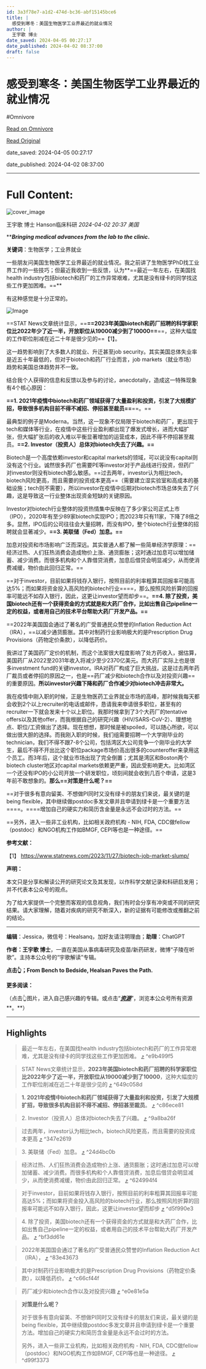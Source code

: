 ```yaml
---
id: 3a3f78e7-a1d2-474d-bc36-abf15145bce6
title: |
  感受到寒冬：美国生物医学工业界最近的就业情况
author: |
  王宇歌 博士
date_saved: 2024-04-05 00:27:17
date_published: 2024-04-02 08:37:00
draft: false
---
```


# 感受到寒冬：美国生物医学工业界最近的就业情况
#Omnivore

[Read on Omnivore](https://omnivore.app/me/https-mp-weixin-qq-com-s-m-by-6-a-1-a-bt-6-nsf-rex-iuo-5-q-18eac82b825)

[Read Original](https://mp.weixin.qq.com/s/MBy6_a1ABt6NsfRexIUO5Q)

date_saved: 2024-04-05 00:27:17

date_published: 2024-04-02 08:37:00

--- 

# Full Content: 

![cover_image](https://proxy-prod.omnivore-image-cache.app/0x0,sNx0NUyIT6b0433H4onVDzWPdDUeHk6q89p_dZNYbakA/https://mmbiz.qpic.cn/mmbiz_jpg/gibznY273KfvjqjZFav4b0s1c4ee2C9tQqbiaWA0XgFl3E87UEb5ib30ofdckkXoia5ZpzTQhb0CFSCS0yfEODtE8w/0?wx_fmt=jpeg) 

 王宇歌 博士  Hanson临床科研 _2024-04-02 20:37_ _美国_ 

****_Bringing medical advances from the lab to the clinic_.**

**关键词**：生物医学；工业界就业

一些朋友问美国生物医学工业界最近的就业情况。我之前讲了生物医学PhD找工业界工作的一些技巧；但最近我收到一些反馈，认为**==最近一年左右，在美国找health industry包括biotech和药厂的工作异常艰难，尤其是没有绿卡的同学找这些工作更加困难。==**

有这种感觉是十分正常的。

![Image](https://proxy-prod.omnivore-image-cache.app/0x0,sSie9oD_oyhrZ4-9Nxv8XzUBpuR5ELDd2YgA-VErejcs/https://mmbiz.qpic.cn/mmbiz_png/gibznY273Kfu1dQRYkkMCtsEJG6ET8spBXBzoJpDEmPp6PQAlhzZ2JlcCm3d7ChibZCpfKuUn13Mqo8CC8wricNrg/640?wx_fmt=png&from=appmsg)

==STAT News文章统计显示，==**==2023年美国biotech和药厂招聘的科学家职位比2022年少了近一半，开放职位从19000减少到了10000==**==，这种大幅度的工作职位削减在近二十年是很少见的==【1】。

这一趋势影响到了大多数人的就业、升迁甚至job security。其实美国总体失业率是近五十年最低的，但对于biotech和药厂行业而言，job markets（就业市场）趋势和美国总体趋势并不一致。

结合我个人获得的信息和反馈以及参与的讨论，anecdotally，造成这一特殊现象有4个核心原因：

**==1. 2021年疫情中biotech和药厂领域获得了大量盈利和投资，引发了大规模扩招，导致很多机构目前不得不减招、停招甚至裁员==**==。==

最典型的例子是Moderna。当然，这一现象不仅局限于biotech和药厂，更出现于tech和媒体等行业，在疫情中这些行业盈利都出现了爆发式增长，进而大幅扩张，但大幅扩张后的收入难以平衡显著增加的运营成本，因此不得不停招甚至裁员。**==2. Investor（投资人）总体对biotech失去了兴趣。==**

Biotech是一个高度依赖investor和capital markets的领域，可以说没有capital则没有这个行业。诚然很多药厂也需要PE等investor对于产品线进行投资，但药厂对investor则没有biotech那么敏感。==过去两年，investor认为相比tech，biotech风险更高，而且需要的投资成本更高==（需要建立湿实验室和高成本的基础设施；tech则不需要），所以investor在疫情中后期对biotech市场总体失去了兴趣，这是导致这一行业整体出现资金短缺的关键原因。

Investor对biotech行业整体的投资热情集中反映在了多少家公司正式上市（IPO），2020年有至少89家biotech实现IPO；而2023年只有11家，下降了8倍之多。显然，IPO后的公司往往会大量招聘，而没有IPO，整个biotech行业整体的招聘就会显著减少。**==3. 美联储（Fed）加息。==**

加息对投资和市场影响广泛而深远。其实普通人都了解一些简单经济学原理：==经济过热、人们狂热消费会造成物价上涨、通货膨胀；这时通过加息可以增加储蓄、减少消费。而很多机构和个人靠借贷消费，加息后借贷会明显减少，从而使消费减缓，物价由此回归正常。==

==对于investor，目前如果将钱存入银行，按照目前的利率粗算其回报率可能高达5%；而如果将资金投入高风险的biotech行业====，那么按照风险折算的回报率可能远不如存入银行，因此，这更让investor望而却步==。**==4. 除了投资，美国biotech还有一个获得资金的方式就是和大药厂合作，比如出售自己pipeline一定的权益，或者用自己的技术平台帮助大药厂开发产品。==**

==2022年美国国会通过了著名的广受普通民众赞誉的Inflation Reduction Act（IRA），==以减少通货膨胀。其中对制药行业影响极大的是Prescription Drug Provisions（药物定价条款），以降低药价。

我讲过了美国药厂定价的机制，而这个法案很大程度影响了处方药收入，据估算，美国药厂从2022至2031年收入将减少至少2370亿美元。而大药厂实际上也是很多investment fund的关键investor。IRA对药厂构成了巨大挑战，这是过去两年药厂裁员或者停招的原因之一，也是==药厂减少和biotech合作以及对投资兴趣==的重要原因。**所以investor兴趣下降和药厂合作减少对biotech冲击非常大。**

我在疫情中刚入职的时候，正是生物医药工业界就业市场的高峰，那时候我每天都会收到2个以上recruiter的电话或邮件，恳请我来申请很多职位，甚至有的recruiter一下就会发来十个以上职位。我那时候拿到了3个大药厂的tentative offers以及其他offer，而我根据自己的研究兴趣（HIV/SARS-CoV-2）、理想地点、职位/工资做出了选择。现在想想，那时候是被spoiled，可以随心所欲，可以做出很大胆的选择。而我刚入职的时候，我们组需要招聘一个大学刚毕业的technician，我们不得不跟7-8个公司，包括湾区大公司竞争一个刚毕业的大学生，最后不得不开出比这个职位package市场价高出很多的counteroffer来录用这个员工。而3年后，这个就业市场出现了完全倒置；尤其是湾区和Boston两个biotech cluster地区对capital markets依赖更严重，因此受影响更大。比如湾区一个还没有IPO的小公司开放一个研发职位，顷刻间就会收到几百个申请，这是3年前不敢想象的。**那么==对策是什么呢？==**

==对于很多有意向留美、不想做PI同时又没有绿卡的朋友们来说，最关键的是being flexible，其中继续做postdoc多发文章并且申请到绿卡是一个重要方法====。====增加自己的硬实力和简历含金量是永远不会过时的方法。==

==另外，进入一些非工业机构，比如相关政府机构 - NIH, FDA, CDC做fellow（postdoc）和NGO机构工作如BMGF, CEPI等也是一种途径。==

**参考文献：**

【1】 https://www.statnews.com/2023/11/27/biotech-job-market-slump/

**声明：**

本文只是分享和解读公开的研究论文及其发现，以作科学文献记录和科研启发用；并不代表本公众号的观点。

为了给大家提供一个完整而客观的信息视角，我们有时会分享有冲突或不同的研究结果。请大家理解，随着对疾病的研究不断深入，新的证据有可能修改或推翻之前的结论。

---

**编辑**：Jessica，微信号：Healsanq，加好友请注明理由；**助理**：ChatGPT

**作者：王宇歌 博士**，一直在美国从事病毒研究及疫苗/新药研发，微博“子陵在听歌”。主持本公众号的“宇歌解读”专辑。

**点击👆；From Bench to Bedside, Healsan Paves the Path.**

**更多阅读：**

（点击👆图片，进入自己感兴趣的专辑。或点击“_[**资源**](http://mp.weixin.qq.com/s?%5F%5Fbiz=MzUxODkzODQxMA==&mid=2247509019&idx=1&sn=0a27aa12209b9dc11eac7eb5dbf97f83&chksm=f983ae5ecef4274835fba49d6ecb9c0fdf38cd81c32982144e8b0f48a78033efeab30ad7b5ac&scene=21#wechat%5Fredirect)_”，浏览本公众号所有资源**。**）

---

## Highlights

> 最近一年左右，在美国找health industry包括biotech和药厂的工作异常艰难，尤其是没有绿卡的同学找这些工作更加困难。 [⤴️](https://omnivore.app/me/https-mp-weixin-qq-com-s-m-by-6-a-1-a-bt-6-nsf-rex-iuo-5-q-18eac82b825#e9b499f5-4d62-4d67-950f-79af873b7d1d)  ^e9b499f5

> STAT News文章统计显示，**2023年美国biotech和药厂招聘的科学家职位比2022年少了近一半，开放职位从19000减少到了10000**，这种大幅度的工作职位削减在近二十年是很少见的 [⤴️](https://omnivore.app/me/https-mp-weixin-qq-com-s-m-by-6-a-1-a-bt-6-nsf-rex-iuo-5-q-18eac82b825#649c058d-fa32-4e56-85ee-ee3803484f9d)  ^649c058d

> **1\. 2021年疫情中biotech和药厂领域获得了大量盈利和投资，引发了大规模扩招，导致很多机构目前不得不减招、停招甚至裁员**。 [⤴️](https://omnivore.app/me/https-mp-weixin-qq-com-s-m-by-6-a-1-a-bt-6-nsf-rex-iuo-5-q-18eac82b825#c86ece81-bd16-4a8e-baf9-e76e3899de2c)  ^c86ece81

> 2\. Investor（投资人）总体对biotech失去了兴趣。 [⤴️](https://omnivore.app/me/https-mp-weixin-qq-com-s-m-by-6-a-1-a-bt-6-nsf-rex-iuo-5-q-18eac82b825#9a8ba26f-9474-4814-823e-47b23c703e37)  ^9a8ba26f

> 过去两年，investor认为相比tech，biotech风险更高，而且需要的投资成本更高 [⤴️](https://omnivore.app/me/https-mp-weixin-qq-com-s-m-by-6-a-1-a-bt-6-nsf-rex-iuo-5-q-18eac82b825#347e2619-3f93-4f3c-83e4-6b1102b63a15)  ^347e2619

> 3\. 美联储（Fed）加息。 [⤴️](https://omnivore.app/me/https-mp-weixin-qq-com-s-m-by-6-a-1-a-bt-6-nsf-rex-iuo-5-q-18eac82b825#24d4bc0b-a468-4ad2-8c99-0e474a99916a)  ^24d4bc0b

> 经济过热、人们狂热消费会造成物价上涨、通货膨胀；这时通过加息可以增加储蓄、减少消费。而很多机构和个人靠借贷消费，加息后借贷会明显减少，从而使消费减缓，物价由此回归正常。 [⤴️](https://omnivore.app/me/https-mp-weixin-qq-com-s-m-by-6-a-1-a-bt-6-nsf-rex-iuo-5-q-18eac82b825#624994f4-53c7-4257-85ee-12a3c49ac65b)  ^624994f4

> 对于investor，目前如果将钱存入银行，按照目前的利率粗算其回报率可能高达5%；而如果将资金投入高风险的biotech行业，那么按照风险折算的回报率可能远不如存入银行，因此，这更让investor望而却步 [⤴️](https://omnivore.app/me/https-mp-weixin-qq-com-s-m-by-6-a-1-a-bt-6-nsf-rex-iuo-5-q-18eac82b825#d5f990e3-7515-4117-a0d7-05f234bde45a)  ^d5f990e3

> 4\. 除了投资，美国biotech还有一个获得资金的方式就是和大药厂合作，比如出售自己pipeline一定的权益，或者用自己的技术平台帮助大药厂开发产品。 [⤴️](https://omnivore.app/me/https-mp-weixin-qq-com-s-m-by-6-a-1-a-bt-6-nsf-rex-iuo-5-q-18eac82b825#bf3dd61e-e272-4a0f-8528-fd5559d34a1a)  ^bf3dd61e

> 2022年美国国会通过了著名的广受普通民众赞誉的Inflation Reduction Act（IRA）， [⤴️](https://omnivore.app/me/https-mp-weixin-qq-com-s-m-by-6-a-1-a-bt-6-nsf-rex-iuo-5-q-18eac82b825#83e43673-a87c-4477-9ae2-51dab40b18c3)  ^83e43673

> 其中对制药行业影响极大的是Prescription Drug Provisions（药物定价条款），以降低药价。 [⤴️](https://omnivore.app/me/https-mp-weixin-qq-com-s-m-by-6-a-1-a-bt-6-nsf-rex-iuo-5-q-18eac82b825#c66cf44f-fca0-4509-b9a0-8e9a795e7faa)  ^c66cf44f

> 药厂减少和biotech合作以及对投资兴趣 [⤴️](https://omnivore.app/me/https-mp-weixin-qq-com-s-m-by-6-a-1-a-bt-6-nsf-rex-iuo-5-q-18eac82b825#e0e81e5a-67bc-4031-a646-e316415db080)  ^e0e81e5a

> **对策是什么呢？**
> 
> 对于很多有意向留美、不想做PI同时又没有绿卡的朋友们来说，最关键的是being flexible，其中继续做postdoc多发文章并且申请到绿卡是一个重要方法。增加自己的硬实力和简历含金量是永远不会过时的方法。
> 
> 另外，进入一些非工业机构，比如相关政府机构 - NIH, FDA, CDC做fellow（postdoc）和NGO机构工作如BMGF, CEPI等也是一种途径。 [⤴️](https://omnivore.app/me/https-mp-weixin-qq-com-s-m-by-6-a-1-a-bt-6-nsf-rex-iuo-5-q-18eac82b825#d99f3373-eb00-4cd0-96be-d59db7016b30)  ^d99f3373

